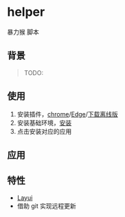 # helper
暴力猴 脚本

## 背景
> TODO:

## 使用

1. 安装插件，[chrome](https://chrome.google.com/webstore/detail/violentmonkey/jinjaccalgkegednnccohejagnlnfdag?hl=zh-CN)/[Edge](https://microsoftedge.microsoft.com/addons/detail/%E6%9A%B4%E5%8A%9B%E7%8C%B4/eeagobfjdenkkddmbclomhiblgggliao)/[下载离线版](https://raw.githubusercontent.com/zhangfake/helper/main/Violentmonkey-webext-v2.13.9.zip)
3. 安装基础环境，[安装](https://raw.githubusercontent.com/zhangfake/helper/main/exporter.user.js)
4. 点击安装对应的应用

## 应用

## 特性

- [Layui](https://layui.dev/docs/2.8/)
- 借助 git 实现远程更新



